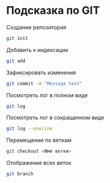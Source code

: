 # Подсказка по GIT

Создание репозитория
```sh
git init
```
Добавить к индексации
```sh
git add
```
Зафиксировать изменения
```sh
git commit -m "Message text"
```
Посмотреть лог в полном виде
```sh
git log
```
Посмотреть лог в сокращенном виде
```sh
git log --oneline
```
Перемещение по веткам
```sh
git checkout <Имя ветки>
```
Отображение всех веток
```sh
git branch
```

